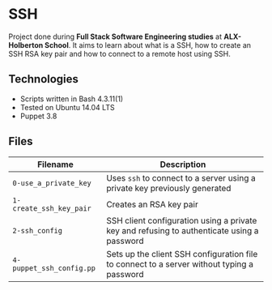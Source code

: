 # SSH
Project done during **Full Stack Software Engineering studies** at **ALX-Holberton School**. It aims to learn about what is a SSH, how to create an SSH RSA key pair and how to connect to a remote host using SSH.

## Technologies
* Scripts written in Bash 4.3.11(1)
* Tested on Ubuntu 14.04 LTS
* Puppet 3.8

## Files

| Filename | Description |
| -------- | ----------- |
| `0-use_a_private_key` | Uses `ssh` to connect to a server using a private key previously generated |
| `1-create_ssh_key_pair` | Creates an RSA key pair |
| `2-ssh_config` | SSH client configuration using a private key and refusing to authenticate using a password |
| `4-puppet_ssh_config.pp` | Sets up the client SSH configuration file to connect to a server without typing a password |
